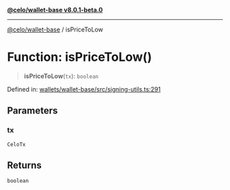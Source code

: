[**@celo/wallet-base v8.0.1-beta.0**](../README.md)

***

[@celo/wallet-base](../README.md) / isPriceToLow

# Function: isPriceToLow()

> **isPriceToLow**(`tx`): `boolean`

Defined in: [wallets/wallet-base/src/signing-utils.ts:291](https://github.com/celo-org/developer-tooling/blob/master/packages/sdk/wallets/wallet-base/src/signing-utils.ts#L291)

## Parameters

### tx

`CeloTx`

## Returns

`boolean`
